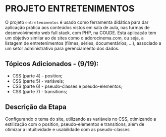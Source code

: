 # PROJETO ENTRETENIMENTOS
O projeto `entretenimentos` é usado como ferramenta didática para dar aplicação prática aos conteúdos vistos em sala de aula, nas turmas de desenvolvimento web full stack, com PHP, na COUDE. Esta aplicação tem um objetivo similar ao de sites como o adorocinema.com, ou seja, a listagem de entretenimentos (filmes, séries, documentários, ...), associado a um setor administrativo para gerenciamento dos dados.

## Tópicos Adicionados - (9/19):
* CSS (parte 4) - position;
* CSS (parte 5) - variáveis;
* CSS (parte 6) - pseudo-classes e pseudo-elementos;
* CSS (parte 7) - transitions;

## Descrição da Etapa
Configurando o tema do site, utilizando as variáveis no CSS, otimizando a estilização com o position, pseudo-elementos e transitions, além de otimizar a intuitividade e usabilidade com as pseudo-classes